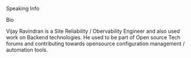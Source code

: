 Speaking Info

Bio

Vijay Ravindran is a Site Reliability / Obervability Engineer and also used work on Backend technologies.  He used to be part of Open source Tech forums and contributing
towards opensource configuration management / automation tools.
